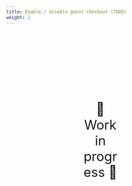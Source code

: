 ```yaml
---
title: Enable / disable guest checkout (TODO)
weight: 2
---
```

<div style="text-align: center; font-size:2.5em;margin: 200px;">🚧 Work in progress 🚧</div>